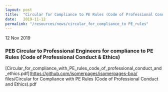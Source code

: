 ```yaml
---
layout: post
title:  "Circular for Compliance to PE Rules (Code of Professional Conduct & Ethics)"
date:   2019-11-12
permalink: "/resources/news/circular_for_compliance_to PE_rules"
---
```

12 Nov 2019

### **PEB Circular to Professional Engineers for compliance to PE Rules (Code of Professional Conduct & Ethics)**

[Circular_for_compliance_with_PE_rules_code_of_professional_conduct_and_ethics.pdf](https://github.com/isomerpages/isomerpages-boa/
files/Circular for Compliance with PE Rules (Code of Professional Conduct and Ethics).pdf

 
 
 
